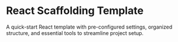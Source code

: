 # React Scaffolding Template

A quick-start React template with pre-configured settings, organized structure, and essential tools to streamline project setup.